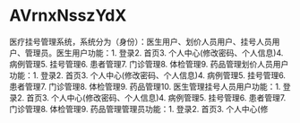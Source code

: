 # AVrnxNsszYdX
医疗挂号管理系统，系统分为（身份）：医生用户、划价人员用户、挂号人员用户、管理员。医生用户功能：1. 登录2. 首页3. 个人中心(修改密码、个人信息)4. 病例管理5. 挂号管理6. 患者管理7. 门诊管理8. 体检管理9. 药品管理划价人员用户功能：1. 登录2. 首页3. 个人中心(修改密码、个人信息)4. 病例管理5. 挂号管理6. 患者管理7. 门诊管理8. 体检管理9. 药品管理10. 医生管理挂号人员用户功能：1. 登录2. 首页3. 个人中心(修改密码、个人信息)4. 病例管理5. 挂号管理6. 患者管理7. 门诊管理8. 体检管理9. 药品管理管理员功能：1. 登录2. 首页3. 个人中心(修
